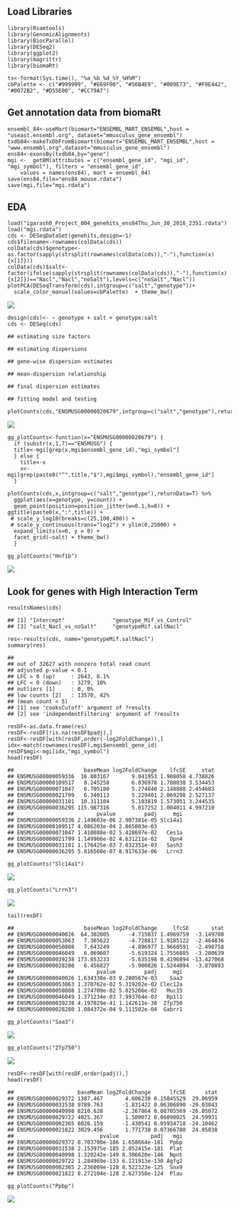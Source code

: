 Load Libraries
--------------

    library(Rsamtools)
    library(GenomicAlignments)
    library(BiocParallel)
    library(DESeq2)
    library(ggplot2)
    library(magrittr)
    library(biomaRt)

    ts<-format(Sys.time(), "%a_%b_%d_%Y_%H%M")
    cbPalette <- c("#999999", "#E69F00", "#56B4E9", "#009E73", "#F0E442", "#0072B2", "#D55E00", "#CC79A7")

Get annotation data from biomaRt
--------------------------------

    ensembl_84<-useMart(biomart="ENSEMBL_MART_ENSEMBL",host = "useast.ensembl.org", dataset="mmusculus_gene_ensembl")
    txdb84<-makeTxDbFromBiomart(biomart="ENSEMBL_MART_ENSEMBL",host = "www.ensembl.org",dataset="mmusculus_gene_ensembl")
    ens84<-exonsBy(txdb84,by="gene")
    mgi <-  getBM(attributes = c("ensembl_gene_id", "mgi_id", "mgi_symbol"), filters = "ensembl_gene_id",
        values = names(ens84), mart = ensembl_84)
    save(ens84,file="ens84_mouse.rdata")
    save(mgi,file="mgi.rdata")

EDA
---

    load("igarash0_Project_004_genehits_ens84Thu_Jun_30_2016_2351.rdata")
    load("mgi.rdata")
    cds <- DESeqDataSet(genehits,design=~1)
    cds$filename<-rownames(colData(cds))
    colData(cds)$genotype<-as.factor(sapply(strsplit(rownames(colData(cds)),"-"),function(x){x[1]}))
    colData(cds)$salt<-factor(ifelse(sapply(strsplit(rownames(colData(cds)),"-"),function(x){x[2]})=="Nacl","Nacl","noSalt"),levels=c("noSalt","Nacl"))
    plotPCA(DESeqTransform(cds),intgroup=c("salt","genotype"))+
      scale_color_manual(values=cbPalette)  + theme_bw()

![](differentialExpression_files/figure-markdown_strict/unnamed-chunk-1-1.png)

    design(cds)<- ~ genotype + salt + genotype:salt
    cds <- DESeq(cds)

    ## estimating size factors

    ## estimating dispersions

    ## gene-wise dispersion estimates

    ## mean-dispersion relationship

    ## final dispersion estimates

    ## fitting model and testing

    plotCounts(cds,"ENSMUSG00000020679",intgroup=c("salt","genotype"),returnData=F)

![](differentialExpression_files/figure-markdown_strict/unnamed-chunk-2-1.png)

    gg_plotCounts<-function(x="ENSMUSG00000020679") {
      if (substr(x,1,7)=="ENSMUSG") {
      title<-mgi[grep(x,mgi$ensembl_gene_id),"mgi_symbol"]
      } else {
        title<-x
        x<-mgi[grep(paste0("^",title,"$"),mgi$mgi_symbol),"ensembl_gene_id"]
      }
      
    plotCounts(cds,x,intgroup=c("salt","genotype"),returnData=T) %>% 
      ggplot(aes(x=genotype, y=count)) +
      geom_point(position=position_jitter(w=0.1,h=0)) + ggtitle(paste0(x,":",title)) +
     # scale_y_log10(breaks=c(25,100,400)) + 
     # scale_y_continuous(trans="log2") + ylim(0,25000) +
      expand_limits(x=0, y = 0) +
      facet_grid(~salt) + theme_bw()
      }

    gg_plotCounts("Hnf1b")

![](differentialExpression_files/figure-markdown_strict/unnamed-chunk-3-1.png)

Look for genes with High Interaction Term
-----------------------------------------

    resultsNames(cds)

    ## [1] "Intercept"               "genotype_Mif_vs_Control"
    ## [3] "salt_Nacl_vs_noSalt"     "genotypeMif.saltNacl"

    res<-results(cds, name="genotypeMif.saltNacl")
    summary(res)

    ## 
    ## out of 32627 with nonzero total read count
    ## adjusted p-value < 0.1
    ## LFC > 0 (up)     : 2643, 8.1% 
    ## LFC < 0 (down)   : 3279, 10% 
    ## outliers [1]     : 0, 0% 
    ## low counts [2]   : 13570, 42% 
    ## (mean count < 5)
    ## [1] see 'cooksCutoff' argument of ?results
    ## [2] see 'independentFiltering' argument of ?results

    resDF<-as.data.frame(res)
    resDF<-resDF[!is.na(resDF$padj),]
    resDF<-resDF[with(resDF,order(-log2FoldChange)),]
    idx<-match(rownames(resDF),mgi$ensembl_gene_id)
    resDF$mgi<-mgi[idx,"mgi_symbol"]
    head(resDF)

    ##                      baseMean log2FoldChange    lfcSE     stat
    ## ENSMUSG00000059336  16.803167       9.041953 1.908058 4.738826
    ## ENSMUSG00000109517   8.245258       6.036978 1.708038 3.534453
    ## ENSMUSG00000071047   6.705180       5.274840 2.148888 2.454683
    ## ENSMUSG00000021799   6.340113       5.229401 2.069298 2.527137
    ## ENSMUSG00000031101  10.311104       5.103819 1.573051 3.244535
    ## ENSMUSG00000036295 115.987316       5.017252 1.004011 4.997210
    ##                          pvalue         padj     mgi
    ## ENSMUSG00000059336 2.149603e-06 2.907381e-05 Slc14a1
    ## ENSMUSG00000109517 4.086203e-04 2.865003e-03        
    ## ENSMUSG00000071047 1.410088e-02 5.428697e-02   Ces1a
    ## ENSMUSG00000021799 1.149966e-02 4.631211e-02    Opn4
    ## ENSMUSG00000031101 1.176425e-03 7.032351e-03   Sash3
    ## ENSMUSG00000036295 5.816560e-07 8.917633e-06   Lrrn3

    gg_plotCounts("Slc14a1")

![](differentialExpression_files/figure-markdown_strict/unnamed-chunk-4-1.png)

    gg_plotCounts("Lrrn3")

![](differentialExpression_files/figure-markdown_strict/unnamed-chunk-4-2.png)

    tail(resDF)

    ##                      baseMean log2FoldChange     lfcSE       stat
    ## ENSMUSG00000040026  64.302005      -4.715037 1.4969759  -3.149708
    ## ENSMUSG00000053063   7.365622      -4.728817 1.9185122  -2.464836
    ## ENSMUSG00000050808   7.643249      -4.896977 1.9660591  -2.490758
    ## ENSMUSG00000046049   6.069607      -5.619324 1.7556885  -3.200639
    ## ENSMUSG00000039238 173.853233      -5.635198 0.4196894 -13.427068
    ## ENSMUSG00000028280   6.456827      -5.900826 1.5244094  -3.870893
    ##                          pvalue         padj     mgi
    ## ENSMUSG00000040026 1.634338e-03 9.280567e-03    Saa3
    ## ENSMUSG00000053063 1.370762e-02 5.319202e-02 Clec12a
    ## ENSMUSG00000050808 1.274709e-02 5.025266e-02   Muc15
    ## ENSMUSG00000046049 1.371234e-03 7.993764e-03   Rp1l1
    ## ENSMUSG00000039238 4.197029e-41 1.142611e-38  Zfp750
    ## ENSMUSG00000028280 1.084372e-04 9.111502e-04  Gabrr1

    gg_plotCounts("Saa3")

![](differentialExpression_files/figure-markdown_strict/unnamed-chunk-4-3.png)

    gg_plotCounts("Zfp750")

![](differentialExpression_files/figure-markdown_strict/unnamed-chunk-4-4.png)

    resDF<-resDF[with(resDF,order(padj)),]
    head(resDF)

    ##                    baseMean log2FoldChange      lfcSE      stat
    ## ENSMUSG00000029372 1387.467       4.606230 0.15845529  29.06959
    ## ENSMUSG00000031538 9789.763      -1.831422 0.06306890 -29.03843
    ## ENSMUSG00000040998 8210.628      -2.267864 0.08705569 -26.05072
    ## ENSMUSG00000029722 4025.367       1.500072 0.06098025  24.59931
    ## ENSMUSG00000002365 8026.159      -1.430541 0.05934718 -24.10462
    ## ENSMUSG00000021822 3029.456       1.771738 0.07366780  24.05038
    ##                           pvalue          padj   mgi
    ## ENSMUSG00000029372 8.703700e-186 1.658664e-181  Ppbp
    ## ENSMUSG00000031538 2.153975e-185 2.052415e-181  Plat
    ## ENSMUSG00000040998 1.320242e-149 8.386620e-146  Npnt
    ## ENSMUSG00000029722 1.284969e-133 6.121913e-130 Agfg2
    ## ENSMUSG00000002365 2.236009e-128 8.522323e-125  Snx9
    ## ENSMUSG00000021822 8.272104e-128 2.627358e-124  Plau

    gg_plotCounts("Ppbp")

![](differentialExpression_files/figure-markdown_strict/unnamed-chunk-4-5.png)
